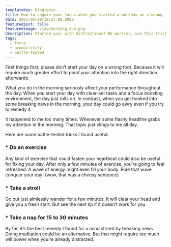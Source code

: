 ```yaml
---
templateKey: blog-post
title: How to regain your focus when you started a workday on a wrong foot?
date: 2021-02-20T19:27:00.000Z
featuredpost: false
featuredimage: /img/morning_sun.png
description: Started your with distractions? No worries, use this tricks
tags:
  - focus
  - productivity
  - battle-tested
---
```

First things first, please don’t start your day on a wrong foot. Because it will require much greater effort to point your attention into the right direction afterwards.

What you do in the morning seriously affect your performance throughout the day. When you start your day with clear-set tasks and a focus boosting environment, the day just rolls on. In contrast, when you get hooked into some breaking news in the morning, your day could go awry even if you try to remedy it.

It happened to me too many times. Whenever some flashy headline grabs my attention in the morning. That topic just clings to me all day.

Here are some battle-tested tricks I found useful: 

### * Do an exercise 

Any kind of exercise that could fasten your heartbeat could also be useful for fixing your day. After only a few minutes of exercise, you’re going to feel refreshed. A wave of energy might even fill your body. Ride that wave conquer your day! (wow, that was a cheesy sentence)

### * Take a stroll

Go out just aimlessly wander for a few minutes. It will clear your head and give you a fresh start. But see the next tip if it doesn’t work for you.

### * Take a nap for 15 to 30 minutes 

By far, it’s the best remedy I found for a mind stirred by breaking news. Doing meditation could be an alternative. But that might require too much will power when you’re already distracted. 
